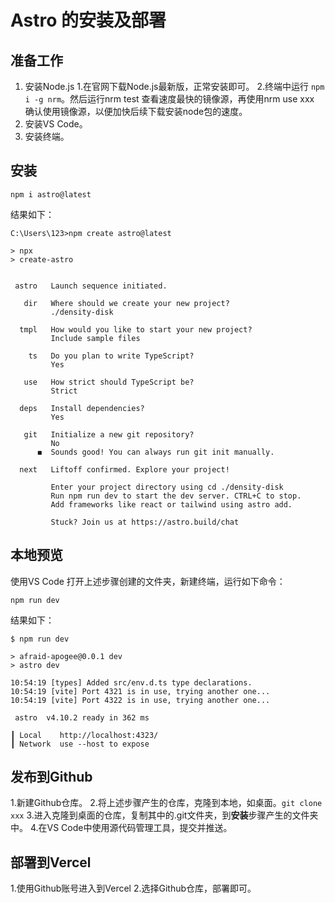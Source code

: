 # Astro 的安装及部署

## 准备工作

1. 安装Node.js
   1.在官网下载Node.js最新版，正常安装即可。
   2.终端中运行 `npm i -g nrm`。然后运行nrm test 查看速度最快的镜像源，再使用nrm use xxx 确认使用镜像源，以便加快后续下载安装node包的速度。
2. 安装VS Code。
3. 安装终端。

## 安装

```
npm i astro@latest
```

结果如下：

```
C:\Users\123>npm create astro@latest

> npx
> create-astro


 astro   Launch sequence initiated.

   dir   Where should we create your new project?
         ./density-disk

  tmpl   How would you like to start your new project?
         Include sample files

    ts   Do you plan to write TypeScript?
         Yes

   use   How strict should TypeScript be?
         Strict

  deps   Install dependencies?
         Yes

   git   Initialize a new git repository?
         No
      ◼  Sounds good! You can always run git init manually.

  next   Liftoff confirmed. Explore your project!

         Enter your project directory using cd ./density-disk
         Run npm run dev to start the dev server. CTRL+C to stop.
         Add frameworks like react or tailwind using astro add.

         Stuck? Join us at https://astro.build/chat
```

## 本地预览
使用VS Code 打开上述步骤创建的文件夹，新建终端，运行如下命令：
```
npm run dev
```
结果如下：
```
$ npm run dev

> afraid-apogee@0.0.1 dev
> astro dev

10:54:19 [types] Added src/env.d.ts type declarations.
10:54:19 [vite] Port 4321 is in use, trying another one...
10:54:19 [vite] Port 4322 is in use, trying another one...

 astro  v4.10.2 ready in 362 ms

┃ Local    http://localhost:4323/
┃ Network  use --host to expose
```

## 发布到Github
1.新建Github仓库。
2.将上述步骤产生的仓库，克隆到本地，如桌面。`git clone xxx`
3.进入克隆到桌面的仓库，复制其中的.git文件夹，到**安装**步骤产生的文件夹中。
4.在VS Code中使用源代码管理工具，提交并推送。

## 部署到Vercel

1.使用Github账号进入到Vercel
2.选择Github仓库，部署即可。


